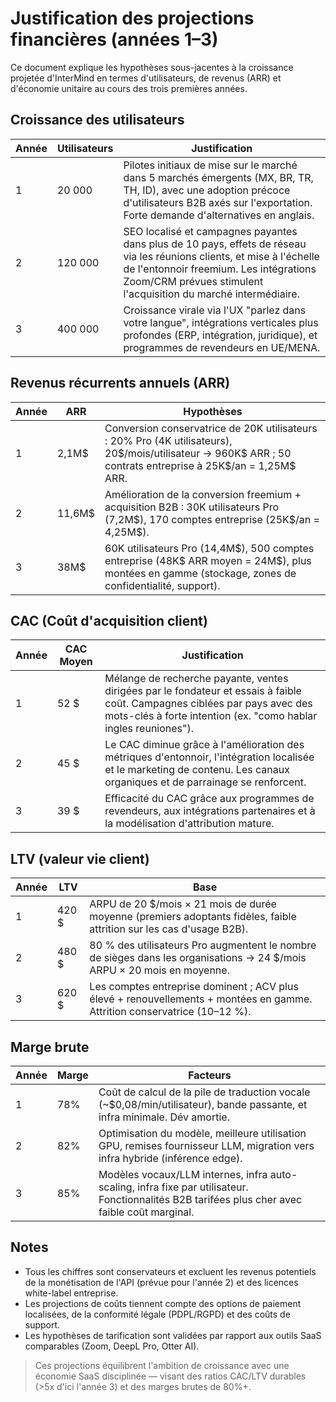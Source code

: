 # Justification des projections financières (années 1–3) <Badge type="warning" text="draft" />

Ce document explique les hypothèses sous-jacentes à la croissance projetée d'InterMind en termes d'utilisateurs, de revenus (ARR) et d'économie unitaire au cours des trois premières années.

## Croissance des utilisateurs

| Année | Utilisateurs | Justification                                                                                                                                                                                    |
| ----- | ------------ | ------------------------------------------------------------------------------------------------------------------------------------------------------------------------------------------------ |
| 1     | 20 000       | Pilotes initiaux de mise sur le marché dans 5 marchés émergents (MX, BR, TR, TH, ID), avec une adoption précoce d'utilisateurs B2B axés sur l'exportation. Forte demande d'alternatives en anglais. |
| 2     | 120 000      | SEO localisé et campagnes payantes dans plus de 10 pays, effets de réseau via les réunions clients, et mise à l'échelle de l'entonnoir freemium. Les intégrations Zoom/CRM prévues stimulent l'acquisition du marché intermédiaire. |
| 3     | 400 000      | Croissance virale via l'UX "parlez dans votre langue", intégrations verticales plus profondes (ERP, intégration, juridique), et programmes de revendeurs en UE/MENA.                              |

## Revenus récurrents annuels (ARR)

| Année | ARR     | Hypothèses                                                                                                                                    |
| ----- | ------- | --------------------------------------------------------------------------------------------------------------------------------------------- |
| 1     | 2,1M\$  | Conversion conservatrice de 20K utilisateurs : 20% Pro (4K utilisateurs), 20\$/mois/utilisateur → 960K\$ ARR ; 50 contrats entreprise à 25K\$/an = 1,25M\$ ARR. |
| 2     | 11,6M\$ | Amélioration de la conversion freemium + acquisition B2B : 30K utilisateurs Pro (7,2M\$), 170 comptes entreprise (25K\$/an = 4,25M\$).                          |
| 3     | 38M\$   | 60K utilisateurs Pro (14,4M\$), 500 comptes entreprise (48K\$ ARR moyen = 24M\$), plus montées en gamme (stockage, zones de confidentialité, support).          |

## CAC (Coût d'acquisition client)

| Année | CAC Moyen | Justification                                                                                                                                                    |
| ----- | --------- | ---------------------------------------------------------------------------------------------------------------------------------------------------------------- |
| 1     | 52 $      | Mélange de recherche payante, ventes dirigées par le fondateur et essais à faible coût. Campagnes ciblées par pays avec des mots-clés à forte intention (ex. "como hablar ingles reuniones"). |
| 2     | 45 $      | Le CAC diminue grâce à l'amélioration des métriques d'entonnoir, l'intégration localisée et le marketing de contenu. Les canaux organiques et de parrainage se renforcent. |
| 3     | 39 $      | Efficacité du CAC grâce aux programmes de revendeurs, aux intégrations partenaires et à la modélisation d'attribution mature.                                   |

## LTV (valeur vie client)

| Année | LTV   | Base                                                                                           |
| ----- | ----- | ---------------------------------------------------------------------------------------------- |
| 1     | 420 $ | ARPU de 20 $/mois × 21 mois de durée moyenne (premiers adoptants fidèles, faible attrition sur les cas d'usage B2B). |
| 2     | 480 $ | 80 % des utilisateurs Pro augmentent le nombre de sièges dans les organisations → 24 $/mois ARPU × 20 mois en moyenne. |
| 3     | 620 $ | Les comptes entreprise dominent ; ACV plus élevé + renouvellements + montées en gamme. Attrition conservatrice (10–12 %). |

## Marge brute

| Année | Marge | Facteurs                                                                                                                |
| ----- | ----- | ----------------------------------------------------------------------------------------------------------------------- |
| 1     | 78%   | Coût de calcul de la pile de traduction vocale (\~\$0,08/min/utilisateur), bande passante, et infra minimale. Dév amortie. |
| 2     | 82%   | Optimisation du modèle, meilleure utilisation GPU, remises fournisseur LLM, migration vers infra hybride (inférence edge). |
| 3     | 85%   | Modèles vocaux/LLM internes, infra auto-scaling, infra fixe par utilisateur. Fonctionnalités B2B tarifées plus cher avec faible coût marginal. |

## Notes

- Tous les chiffres sont conservateurs et excluent les revenus potentiels de la monétisation de l'API (prévue pour l'année 2) et des licences white-label entreprise.
- Les projections de coûts tiennent compte des options de paiement localisées, de la conformité légale (PDPL/RGPD) et des coûts de support.
- Les hypothèses de tarification sont validées par rapport aux outils SaaS comparables (Zoom, DeepL Pro, Otter AI).

> Ces projections équilibrent l'ambition de croissance avec une économie SaaS disciplinée — visant des ratios CAC/LTV durables (>5x d'ici l'année 3) et des marges brutes de 80%+.